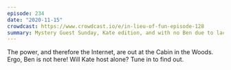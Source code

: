 ```yaml
---
episode: 234
date: "2020-11-15"
crowdcast: https://www.crowdcast.io/e/in-lieu-of-fun-episode-128
summary: Mystery Guest Sunday, Kate edition, and with no Ben due to lack of Internet
---
```

The power, and therefore the Internet, are out at the Cabin in the Woods.
Ergo, Ben is not here! Will Kate host alone? Tune in to find out.
